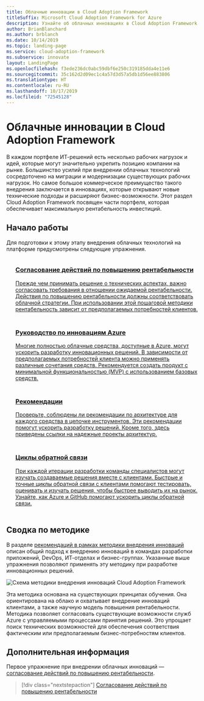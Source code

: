 ```yaml
---
title: Облачные инновации в Cloud Adoption Framework
titleSuffix: Microsoft Cloud Adoption Framework for Azure
description: Узнайте об облачных инновациях в Cloud Adoption Framework.
author: BrianBlanchard
ms.author: brblanch
ms.date: 10/14/2019
ms.topic: landing-page
ms.service: cloud-adoption-framework
ms.subservice: innovate
layout: LandingPage
ms.openlocfilehash: f3ede236dc0abc59dbf6e250c319185dda4e11e6
ms.sourcegitcommit: 35c162d2d09ec1c4a57d3d57a5db1d56ee883806
ms.translationtype: HT
ms.contentlocale: ru-RU
ms.lasthandoff: 10/17/2019
ms.locfileid: "72545128"
---
```

# <a name="cloud-innovation-in-the-cloud-adoption-framework"></a>Облачные инновации в Cloud Adoption Framework

В каждом портфеле ИТ-решений есть несколько рабочих нагрузок и идей, которые могут значительно укрепить позицию компании на рынке. Большинство усилий при внедрении облачных технологий сосредоточено на миграции и модернизации существующих рабочих нагрузок. Но самое большое коммерческое преимущество такого внедрения заключается в инновациях, которые открывают новые технические подходы и расширяют бизнес-возможности. Этот раздел Cloud Adoption Framework посвящен части портфеля, которая обеспечивает максимальную рентабельность инвестиций.

## <a name="getting-started"></a>Начало работы

Для подготовки к этому этапу внедрения облачных технологий на платформе предусмотрены следующие упражнения.

<!-- markdownlint-disable MD033 -->

<ul class="panelContent cardsF">
    <li style="display: flex; flex-direction: column;">
        <a href="./business-value.md">
            <div class="cardSize">
                <div class="cardPadding" style="padding-bottom:10px;">
                    <div class="card" style="padding-bottom:10px;">
                        <div class="cardImageOuter">
                            <div class="cardImage">
                                <img alt="" src="../_images/icons/1.png" data-linktype="external">
                            </div>
                        </div>
                        <div class="cardText" style="padding-left:0px;">
                            <h3>Согласование действий по повышению рентабельности</h3>
Прежде чем принимать решение о технических аспектах, важно согласовать требования в отношении ожидаемой рентабельности. Действия по повышению рентабельности должны соответствовать облачной стратегии. При использовании этой пошаговой методики рентабельность зависит от предполагаемых потребностей клиентов.
                        </div>
                    </div>
                </div>
            </div>
        </a>
    </li>
    <li style="display: flex; flex-direction: column;">
        <a href="./innovation-guide/index.md">
            <div class="cardSize">
                <div class="cardPadding" style="padding-bottom:10px;">
                    <div class="card" style="padding-bottom:10px;">
                        <div class="cardImageOuter">
                            <div class="cardImage">
                                <img alt="" src="../_images/icons/2.png" data-linktype="external">
                            </div>
                        </div>
                        <div class="cardText" style="padding-left:0px;">
                            <h3>Руководство по инновациям Azure</h3>
Многие полностью облачные средства, доступные в Azure, могут ускорить разработку инновационных решений. В зависимости от предполагаемых потребностей клиента можно применять различные сочетания средств. Рекомендуется создать продукт с минимальной функциональностью (MVP) с использованием базовых средств.
                        </div>
                    </div>
                </div>
            </div>
        </a>
    </li>
    <li style="display: flex; flex-direction: column;">
        <a href="./best-practices/index.md">
            <div class="cardSize">
                <div class="cardPadding" style="padding-bottom:10px;">
                    <div class="card" style="padding-bottom:10px;">
                        <div class="cardImageOuter">
                            <div class="cardImage">
                                <img alt="" src="../_images/icons/3.png" data-linktype="external">
                            </div>
                        </div>
                        <div class="cardText" style="padding-left:0px;">
                            <h3>Рекомендации</h3>
Проверьте, соблюдены ли рекомендации по архитектуре для каждого средства в цепочке инструментов. Эти рекомендации помогут ускорить разработку решений. Кроме того, здесь приведены ссылки на надежные проекты архитектур.
                        </div>
                    </div>
                </div>
            </div>
        </a>
    </li>
    <li style="display: flex; flex-direction: column;">
        <a href="./considerations/adoption.md">
            <div class="cardSize">
                <div class="cardPadding" style="padding-bottom:10px;">
                    <div class="card" style="padding-bottom:10px;">
                        <div class="cardImageOuter">
                            <div class="cardImage">
                                <img alt="" src="../_images/icons/4.png" data-linktype="external">
                            </div>
                        </div>
                        <div class="cardText" style="padding-left:0px;">
                            <h3>Циклы обратной связи</h3>
При каждой итерации разработки команды специалистов могут изучать создаваемые решения вместе с клиентами. Быстрые и точные циклы обратной связи с клиентами помогают тестировать, оценивать и изучать решения, чтобы быстрее выводить их на рынок. Узнайте, как Azure и GitHub помогают ускорить циклы обратной связи.
                        </div>
                    </div>
                </div>
            </div>
        </a>
    </li>
</ul>
<!-- markdownlint-enable MD033 -->

## <a name="methodology-summary"></a>Сводка по методике

В разделе [рекомендаций в рамках методики внедрения инноваций](./considerations/index.md) описан общий подход к внедрению инноваций в командах разработки приложений, DevOps, ИТ-отделах и бизнес-группах. Указанные выше упражнения позволяют применять эту методику при разработке инновационных решений.

![Схема методики внедрения инноваций Cloud Adoption Framework](../_images/innovate/innovate-methodology.png)

Эта методика основана на существующих принципах обучения. Она ориентирована на облако и охватывает внедрение инноваций клиентами, а также научную модель повышения рентабельности. Методика позволяет согласовать существующие возможности служб Azure с управляемыми процессами принятия решений. Это упрощает поиск технических возможностей для обеспечения соответствия фактическим или предполагаемым бизнес-потребностям клиентов.

## <a name="next-steps"></a>Дополнительная информация

Первое упражнение при внедрении облачных инноваций — [согласование действий по повышению рентабельности](./business-value.md).

> [!div class="nextstepaction"]
> [Согласование действий по повышению рентабельности](./business-value.md)
